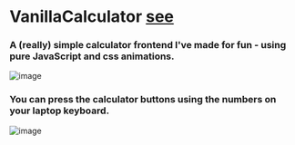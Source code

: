 # VanillaCalculator [see](https://vanilla-calculator-two.vercel.app/)
### A (really) simple calculator frontend I've made for fun - using pure JavaScript and css animations.
![image](https://user-images.githubusercontent.com/122852487/215947342-fe158fba-49cd-438f-aa9c-d28d09febe00.png)
### You can press the calculator buttons using the numbers on your laptop keyboard.
![image](https://user-images.githubusercontent.com/122852487/215946927-0252f4af-9c3c-4843-b288-aa060bd3a226.png)
